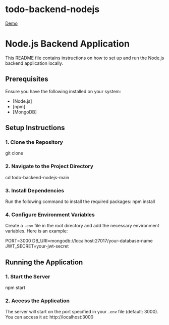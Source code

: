 # todo-backend-nodejs
[ Demo ](https://todoapp-nhjcffmy0-yogendraraj02.vercel.app/)

# Node.js Backend Application

This README file contains instructions on how to set up and run the Node.js backend application locally.

## Prerequisites

Ensure you have the following installed on your system:

- [Node.js]
- [npm]
- [MongoDB]

## Setup Instructions

### 1. Clone the Repository
git clone <repository-url>

### 2. Navigate to the Project Directory
cd todo-backend-nodejs-main

### 3. Install Dependencies
Run the following command to install the required packages:
npm install

### 4. Configure Environment Variables
Create a `.env` file in the root directory and add the necessary environment variables. Here is an example:

PORT=3000
DB_URI=mongodb://localhost:27017/your-database-name
JWT_SECRET=your-jwt-secret

## Running the Application

### 1. Start the Server
npm start

### 2. Access the Application
The server will start on the port specified in your `.env` file (default: 3000). You can access it at:
http://localhost:3000



